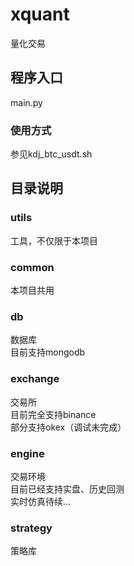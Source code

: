 # xquant
量化交易

## 程序入口
main.py
### 使用方式
参见kdj_btc_usdt.sh

## 目录说明
### utils
工具，不仅限于本项目
### common
本项目共用
### db
数据库</br>
目前支持mongodb
### exchange
交易所</br>
目前完全支持binance</br>
部分支持okex（调试未完成）
### engine
交易环境</br>
目前已经支持实盘、历史回测</br>
实时仿真待续...
### strategy
策略库
